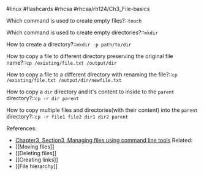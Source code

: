  #linux #flashcards #rhcsa #rhcsa/rh124/Ch3_File-basics 

Which command is used to create empty files?::`touch`
<!--SR:!2023-08-14,23,290-->

Which command is used to create empty directories?::`mkdir`
<!--SR:!2023-08-11,20,290-->

How to create a directory?::`mkdir -p path/to/dir`
<!--SR:!2023-08-14,23,290-->

How to copy a file to different directory preserving the original file name?::`cp /existing/file.txt /output/dir`
<!--SR:!2023-07-20,4,270-->

How to copy a file to a different directory with renaming the file?::`cp /existing/file.txt /output/dir/newfile.txt`
<!--SR:!2023-08-12,21,290-->

How to copy a `dir` directory and it's content to inside to the `parent` directory?::`cp -r dir parent`
<!--SR:!2023-08-11,20,290-->

How to copy multiple files and directories(with their content) into the `parent` directory?::`cp -r file1 file2 dir1 dir2 parent`
<!--SR:!2023-08-12,21,290-->

References:
- [Chapter3, Section3, Managing files using command line tools](rh124-8.0-student-guide.pdf#pageno=84)
Related:
- [[Moving files]]
- [[Deleting files]]
- [[Creating links]]
- [[File hierarchy]]
